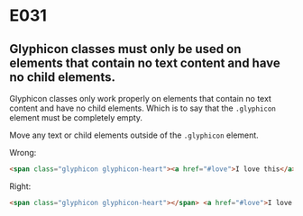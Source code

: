 # E031 
## Glyphicon classes must only be used on elements that contain no text content and have no child elements.

Glyphicon classes only work properly on elements that contain no text content and have no child elements. Which is to say that the `.glyphicon` element must be completely empty.

Move any text or child elements outside of the `.glyphicon` element.

Wrong:
```html
<span class="glyphicon glyphicon-heart"><a href="#love">I love this</a></span>
```

Right:
```html
<span class="glyphicon glyphicon-heart"></span> <a href="#love">I love this</a>
```